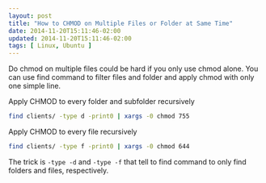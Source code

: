 ```yaml
---
layout: post
title: "How to CHMOD on Multiple Files or Folder at Same Time"
date: 2014-11-20T15:11:46-02:00
updated: 2014-11-20T15:11:46-02:00
tags: [ Linux, Ubuntu ]
---
```


Do chmod on multiple files could be hard if you only use chmod alone.
You can use find command to filter files and folder and apply chmod with only one simple line.

<!-- more -->

Apply CHMOD to every folder and subfolder recursively

```bash
find clients/ -type d -print0 | xargs -0 chmod 755
```

Apply CHMOD to every file recursively

```bash
find clients/ -type f -print0 | xargs -0 chmod 644
```

The trick is <code>-type -d</code> and <code>-type -f</code> that tell to find command 
to only find folders and files, respectively.
